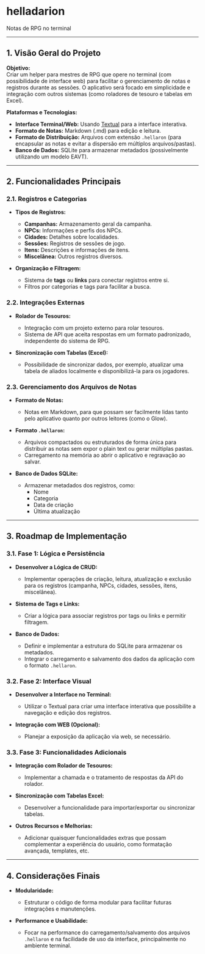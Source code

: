 # helladarion
Notas de RPG no terminal

---

## 1. Visão Geral do Projeto

**Objetivo:**  
Criar um helper para mestres de RPG que opere no terminal (com possibilidade de interface web) para facilitar o gerenciamento de notas e registros durante as sessões. O aplicativo será focado em simplicidade e integração com outros sistemas (como roladores de tesouro e tabelas em Excel).

**Plataformas e Tecnologias:**  
- **Interface Terminal/Web:** Usando [Textual](https://github.com/Textualize/textual) para a interface interativa.  
- **Formato de Notas:** Markdown (.md) para edição e leitura.  
- **Formato de Distribuição:** Arquivos com extensão `.hellaron` (para encapsular as notas e evitar a dispersão em múltiplos arquivos/pastas).  
- **Banco de Dados:** SQLite para armazenar metadados (possivelmente utilizando um modelo EAVT).

---

## 2. Funcionalidades Principais

### 2.1. Registros e Categorias
- **Tipos de Registros:**  
  - **Campanhas:** Armazenamento geral da campanha.  
  - **NPCs:** Informações e perfis dos NPCs.  
  - **Cidades:** Detalhes sobre localidades.  
  - **Sessões:** Registros de sessões de jogo.  
  - **Itens:** Descrições e informações de itens.  
  - **Miscelânea:** Outros registros diversos.
  
- **Organização e Filtragem:**  
  - Sistema de **tags** ou **links** para conectar registros entre si.  
  - Filtros por categorias e tags para facilitar a busca.

### 2.2. Integrações Externas
- **Rolador de Tesouros:**  
  - Integração com um projeto externo para rolar tesouros.  
  - Sistema de API que aceita respostas em um formato padronizado, independente do sistema de RPG.

- **Sincronização com Tabelas (Excel):**  
  - Possibilidade de sincronizar dados, por exemplo, atualizar uma tabela de aliados localmente e disponibilizá-la para os jogadores.

### 2.3. Gerenciamento dos Arquivos de Notas
- **Formato de Notas:**  
  - Notas em Markdown, para que possam ser facilmente lidas tanto pelo aplicativo quanto por outros leitores (como o Glow).

- **Formato `.hellaron`:**  
  - Arquivos compactados ou estruturados de forma única para distribuir as notas sem expor o plain text ou gerar múltiplas pastas.
  - Carregamento na memória ao abrir o aplicativo e regravação ao salvar.

- **Banco de Dados SQLite:**  
  - Armazenar metadados dos registros, como:  
    - Nome  
    - Categoria  
    - Data de criação  
    - Última atualização

---

## 3. Roadmap de Implementação

### 3.1. Fase 1: Lógica e Persistência
- **Desenvolver a Lógica de CRUD:**  
  - Implementar operações de criação, leitura, atualização e exclusão para os registros (campanha, NPCs, cidades, sessões, itens, miscelânea).
  
- **Sistema de Tags e Links:**  
  - Criar a lógica para associar registros por tags ou links e permitir filtragem.

- **Banco de Dados:**  
  - Definir e implementar a estrutura do SQLite para armazenar os metadados.
  - Integrar o carregamento e salvamento dos dados da aplicação com o formato `.hellaron`.

### 3.2. Fase 2: Interface Visual
- **Desenvolver a Interface no Terminal:**  
  - Utilizar o Textual para criar uma interface interativa que possibilite a navegação e edição dos registros.
  
- **Integração com WEB (Opcional):**  
  - Planejar a exposição da aplicação via web, se necessário.

### 3.3. Fase 3: Funcionalidades Adicionais
- **Integração com Rolador de Tesouros:**  
  - Implementar a chamada e o tratamento de respostas da API do rolador.
  
- **Sincronização com Tabelas Excel:**  
  - Desenvolver a funcionalidade para importar/exportar ou sincronizar tabelas.
  
- **Outros Recursos e Melhorias:**  
  - Adicionar quaisquer funcionalidades extras que possam complementar a experiência do usuário, como formatação avançada, templates, etc.

---

## 4. Considerações Finais

- **Modularidade:**  
  - Estruturar o código de forma modular para facilitar futuras integrações e manutenções.

- **Performance e Usabilidade:**  
  - Focar na performance do carregamento/salvamento dos arquivos `.hellaron` e na facilidade de uso da interface, principalmente no ambiente terminal.
